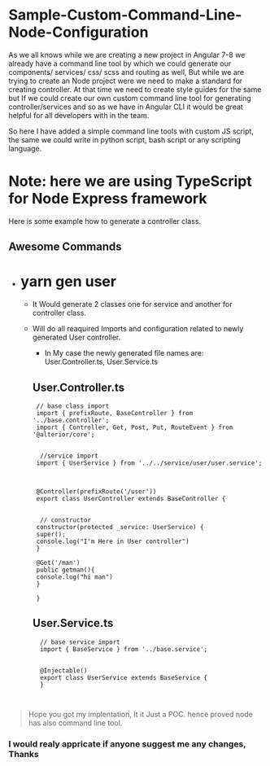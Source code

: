 # Sample-Custom-Command-Line-Node-Configuration
As we all knows while we are creating a new project in Angular 7-8 we already have a command line tool by which we could generate our components/ services/ css/ scss and routing as well, But while we are trying to create an Node project were we need to make a standard for creating controller. At that time we need to create style guides for the same but If we could create our own custom command line tool for generating controller/services and so as we have in Angular CLI it would be great helpful for all developers with in the team.

So here I have added a simple command line tools with custom JS script,  the same we could write in python script, bash script or any scripting language.

# Note: here we are using TypeScript for Node Express framework
Here is some example how to generate a controller class.

## Awesome Commands
- # yarn gen user
	-  It Would generate 2 classes one for service and another for controller class.
	-  Will do all reaquired Imports and configuration related to newly generated User controller.
		 - In My case the newly generated file names are: User.Controller.ts, User.Service.ts
		 
		 ## User.Controller.ts
		 
			// base class import
			import { prefixRoute, BaseController } from '../base.controller';
			import { Controller, Get, Post, Put, RouteEvent } from '@alterior/core';


			 //service import
			import { UserService } from '../../service/user/user.service';



			@Controller(prefixRoute('/user'))
			export class UserController extends BaseController {


			 // constructor
			constructor(protected _service: UserService) {
			super();
			console.log("I'm Here in User controller")
			}

			@Get('/man')
			public getman(){
			console.log("hi man")
			}

			}
			
		## User.Service.ts
		
		  ```import { Inject, Injectable } from 'injection-js';
			// base service import
			import { BaseService } from '../base.service';


			@Injectable()
			export class UserService extends BaseService {
			}
			
			

> Hope you got my implentation, It it Just a POC. hence proved node has also command line tool.

### I would realy appricate if anyone suggest me any changes, Thanks
